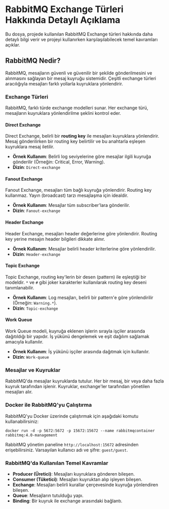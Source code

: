 # RabbitMQ Exchange Türleri Hakkında Detaylı Açıklama

Bu dosya, projede kullanılan RabbitMQ Exchange türleri hakkında daha detaylı bilgi verir ve projeyi kullanırken karşılaşılabilecek temel kavramları açıklar.

## RabbitMQ Nedir?

RabbitMQ, mesajların güvenli ve güvenilir bir şekilde gönderilmesini ve alınmasını sağlayan bir mesaj kuyruğu sistemidir. Çeşitli exchange türleri aracılığıyla mesajları farklı yollarla kuyruklara yönlendirir.

### Exchange Türleri

RabbitMQ, farklı türde exchange modelleri sunar. Her exchange türü, mesajların kuyruklara yönlendirilme şeklini kontrol eder.

#### Direct Exchange

Direct Exchange, belirli bir **routing key** ile mesajları kuyruklara yönlendirir. Mesaj gönderilirken bir routing key belirtilir ve bu anahtarla eşleşen kuyruklara mesaj iletilir.

- **Örnek Kullanım**: Belirli log seviyelerine göre mesajlar ilgili kuyruğa gönderilir (Örneğin: Critical, Error, Warning).
- **Dizin**: `Direct-exchange`

#### Fanout Exchange

Fanout Exchange, mesajları tüm bağlı kuyruğa yönlendirir. Routing key kullanmaz. Yayın (broadcast) tarzı mesajlaşma için idealdir.

- **Örnek Kullanım**: Mesajlar tüm subscriber'lara gönderilir.
- **Dizin**: `Fanout-exchange`

#### Header Exchange

Header Exchange, mesajları header değerlerine göre yönlendirir. Routing key yerine mesajın header bilgileri dikkate alınır.

- **Örnek Kullanım**: Mesajlar belirli header kriterlerine göre yönlendirilir.
- **Dizin**: `Header-exchange`

#### Topic Exchange

Topic Exchange, routing key'lerin bir desen (pattern) ile eşleştiği bir modeldir. `*` ve `#` gibi joker karakterler kullanılarak routing key deseni tanımlanabilir.

- **Örnek Kullanım**: Log mesajları, belirli bir pattern'e göre yönlendirilir (Örneğin: `Warning.*`).
- **Dizin**: `Topic-exchange`

#### Work Queue

Work Queue modeli, kuyruğa eklenen işlerin sırayla işçiler arasında dağıtıldığı bir yapıdır. İş yükünü dengelemek ve eşit dağılım sağlamak amacıyla kullanılır.

- **Örnek Kullanım**: İş yükünü işçiler arasında dağıtmak için kullanılır.
- **Dizin**: `Work-queue`

### Mesajlar ve Kuyruklar

RabbitMQ'da mesajlar kuyruklarda tutulur. Her bir mesaj, bir veya daha fazla kuyruk tarafından işlenir. Kuyruklar, exchange'ler tarafından yönetilen mesajları alır.

### Docker ile RabbitMQ'yu Çalıştırma

RabbitMQ'yu Docker üzerinde çalıştırmak için aşağıdaki komutu kullanabilirsiniz:
```
docker run -d -p 5672:5672 -p 15672:15672 --name rabbitmqcontainer rabbitmq:4.0-management
```

RabbitMQ yönetim paneline `http://localhost:15672` adresinden erişebilirsiniz. Varsayılan kullanıcı adı ve şifre: `guest/guest`.

### RabbitMQ'da Kullanılan Temel Kavramlar

- **Producer (Üretici)**: Mesajları kuyruklara gönderen bileşen.
- **Consumer (Tüketici)**: Mesajları kuyruktan alıp işleyen bileşen.
- **Exchange**: Mesajları belirli kurallar çerçevesinde kuyruğa yönlendiren bileşen.
- **Queue**: Mesajların tutulduğu yapı.
- **Binding**: Bir kuyruk ile exchange arasındaki bağlantı.

